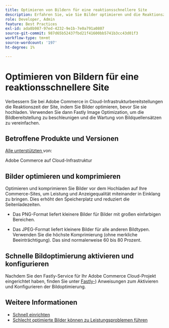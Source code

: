 ```yaml
---
title: Optimieren von Bildern für eine reaktionsschnellere Site
description: Erfahren Sie, wie Sie Bilder optimieren und die Reaktionszeit auf Ihren Adobe Commerce-Sites mit Fastly Image Optimization optimieren können.
role: Developer, Admin
feature: Best Practices
exl-id: ada8b987-97ed-4232-9e1b-7e0a791a0807
source-git-commit: 987d65b52437fbd21f41600bb5741b3cc43d01f3
workflow-type: tm+mt
source-wordcount: '197'
ht-degree: 1%

---
```


# Optimieren von Bildern für eine reaktionsschnellere Site

Verbessern Sie bei Adobe Commerce in Cloud-Infrastrukturbereitstellungen die Reaktionszeit der Site, indem Sie Bilder optimieren, bevor Sie sie hochladen. Verwenden Sie dann Fastly Image Optimization, um die Bildbereitstellung zu beschleunigen und die Wartung von Bildquellensätzen zu vereinfachen.

## Betroffene Produkte und Versionen

[Alle unterstützten ](../../../release/versions.md) von:

Adobe Commerce auf Cloud-Infrastruktur


## Bilder optimieren und komprimieren

Optimieren und komprimieren Sie Bilder vor dem Hochladen auf Ihre Commerce-Sites, um Leistung und Anzeigequalität miteinander in Einklang zu bringen. Dies erhöht den Speicherplatz und reduziert die Seitenladezeiten.

- Das PNG-Format liefert kleinere Bilder für Bilder mit großen einfarbigen Bereichen.

- Das JPEG-Format liefert kleinere Bilder für alle anderen Bildtypen. Verwenden Sie die höchste Komprimierung (ohne merkliche Beeinträchtigung). Das sind normalerweise 60 bis 80 Prozent.

## Schnelle Bildoptimierung aktivieren und konfigurieren

Nachdem Sie den Fastly-Service für Ihr Adobe Commerce Cloud-Projekt eingerichtet haben, finden Sie unter [Fastly-](https://experienceleague.adobe.com/de/docs/commerce-cloud-service/user-guide/cdn/fastly-image-optimization)) Anweisungen zum Aktivieren und Konfigurieren der Bildoptimierung.

## Weitere Informationen

- [Schnell einrichten](https://experienceleague.adobe.com/de/docs/commerce-cloud-service/user-guide/cdn/setup-fastly/fastly-configuration)
- [Schlecht optimierte Bilder können zu Leistungsproblemen führen](https://experienceleague.adobe.com/docs/commerce-knowledge-base/kb/troubleshooting/miscellaneous/file-storage-low-specific-page-loads-are-slow.html?lang=de)
